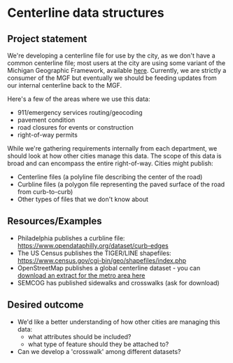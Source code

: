 # Centerline data structures

## Project statement

We're developing a centerline file for use by the city, as we don't have a common centerline file; most users at the city are using some variant of the Michigan Geographic Framework, available [here](https://gis-michigan.opendata.arcgis.com/datasets/all-roads-v17a). Currently, we are strictly a consumer of the MGF but eventually we should be feeding updates from our internal centerline back to the MGF.

Here's a few of the areas where we use this data:
- 911/emergency services routing/geocoding
- pavement condition
- road closures for events or construction
- right-of-way permits

While we're gathering requirements internally from each department, we should look at how other cities manage this data. The scope of this data is broad and can encompass the entire right-of-way. Cities might publish:

- Centerline files (a polyline file describing the center of the road)
- Curbline files (a polygon file representing the paved surface of the road from curb-to-curb)
- Other types of files that we don't know about

## Resources/Examples

- Philadelphia publishes a curbline file: https://www.opendataphilly.org/dataset/curb-edges
- The US Census publishes the TIGER/LINE shapefiles: https://www.census.gov/cgi-bin/geo/shapefiles/index.php
- OpenStreetMap publishes a global centerline dataset - you can [download an extract for the metro area here](https://www.interline.io/osm/extracts/)
- SEMCOG has published sidewalks and crosswalks (ask for download)

## Desired outcome

- We'd like a better understanding of how other cities are managing this data: 
  - what attributes should be included?
  - what type of feature should they be attached to?
- Can we develop a 'crosswalk' among different datasets?
